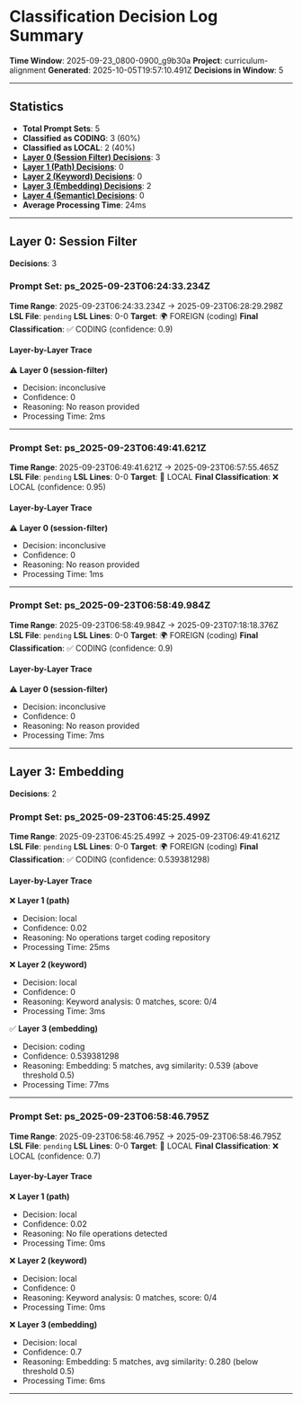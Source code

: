 # Classification Decision Log Summary

**Time Window**: 2025-09-23_0800-0900_g9b30a
**Project**: curriculum-alignment
**Generated**: 2025-10-05T19:57:10.491Z
**Decisions in Window**: 5

---

## Statistics

- **Total Prompt Sets**: 5
- **Classified as CODING**: 3 (60%)
- **Classified as LOCAL**: 2 (40%)
- **[Layer 0 (Session Filter) Decisions](#layer-0-session-filter)**: 3
- **[Layer 1 (Path) Decisions](#layer-1-path)**: 0
- **[Layer 2 (Keyword) Decisions](#layer-2-keyword)**: 0
- **[Layer 3 (Embedding) Decisions](#layer-3-embedding)**: 2
- **[Layer 4 (Semantic) Decisions](#layer-4-semantic)**: 0
- **Average Processing Time**: 24ms

---

## Layer 0: Session Filter

**Decisions**: 3

### Prompt Set: ps_2025-09-23T06:24:33.234Z

**Time Range**: 2025-09-23T06:24:33.234Z → 2025-09-23T06:28:29.298Z
**LSL File**: `pending`
**LSL Lines**: 0-0
**Target**: 🌍 FOREIGN (coding)
**Final Classification**: ✅ CODING (confidence: 0.9)

#### Layer-by-Layer Trace

⚠️ **Layer 0 (session-filter)**
- Decision: inconclusive
- Confidence: 0
- Reasoning: No reason provided
- Processing Time: 2ms

---

### Prompt Set: ps_2025-09-23T06:49:41.621Z

**Time Range**: 2025-09-23T06:49:41.621Z → 2025-09-23T06:57:55.465Z
**LSL File**: `pending`
**LSL Lines**: 0-0
**Target**: 📍 LOCAL
**Final Classification**: ❌ LOCAL (confidence: 0.95)

#### Layer-by-Layer Trace

⚠️ **Layer 0 (session-filter)**
- Decision: inconclusive
- Confidence: 0
- Reasoning: No reason provided
- Processing Time: 1ms

---

### Prompt Set: ps_2025-09-23T06:58:49.984Z

**Time Range**: 2025-09-23T06:58:49.984Z → 2025-09-23T07:18:18.376Z
**LSL File**: `pending`
**LSL Lines**: 0-0
**Target**: 🌍 FOREIGN (coding)
**Final Classification**: ✅ CODING (confidence: 0.9)

#### Layer-by-Layer Trace

⚠️ **Layer 0 (session-filter)**
- Decision: inconclusive
- Confidence: 0
- Reasoning: No reason provided
- Processing Time: 7ms

---

## Layer 3: Embedding

**Decisions**: 2

### Prompt Set: ps_2025-09-23T06:45:25.499Z

**Time Range**: 2025-09-23T06:45:25.499Z → 2025-09-23T06:49:41.621Z
**LSL File**: `pending`
**LSL Lines**: 0-0
**Target**: 🌍 FOREIGN (coding)
**Final Classification**: ✅ CODING (confidence: 0.539381298)

#### Layer-by-Layer Trace

❌ **Layer 1 (path)**
- Decision: local
- Confidence: 0.02
- Reasoning: No operations target coding repository
- Processing Time: 25ms

❌ **Layer 2 (keyword)**
- Decision: local
- Confidence: 0
- Reasoning: Keyword analysis: 0 matches, score: 0/4
- Processing Time: 3ms

✅ **Layer 3 (embedding)**
- Decision: coding
- Confidence: 0.539381298
- Reasoning: Embedding: 5 matches, avg similarity: 0.539 (above threshold 0.5)
- Processing Time: 77ms

---

### Prompt Set: ps_2025-09-23T06:58:46.795Z

**Time Range**: 2025-09-23T06:58:46.795Z → 2025-09-23T06:58:46.795Z
**LSL File**: `pending`
**LSL Lines**: 0-0
**Target**: 📍 LOCAL
**Final Classification**: ❌ LOCAL (confidence: 0.7)

#### Layer-by-Layer Trace

❌ **Layer 1 (path)**
- Decision: local
- Confidence: 0.02
- Reasoning: No file operations detected
- Processing Time: 0ms

❌ **Layer 2 (keyword)**
- Decision: local
- Confidence: 0
- Reasoning: Keyword analysis: 0 matches, score: 0/4
- Processing Time: 0ms

❌ **Layer 3 (embedding)**
- Decision: local
- Confidence: 0.7
- Reasoning: Embedding: 5 matches, avg similarity: 0.280 (below threshold 0.5)
- Processing Time: 6ms

---

